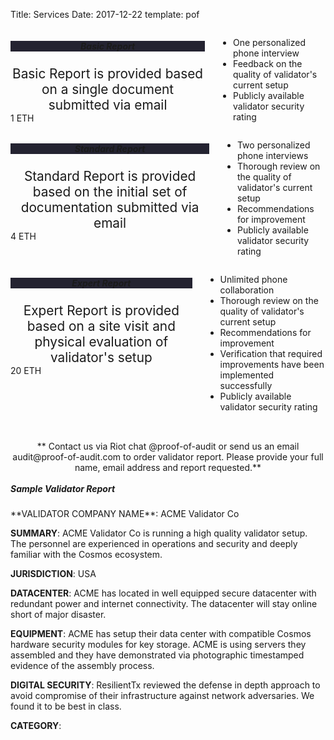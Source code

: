 Title: Services
Date: 2017-12-22
template: pof

<link rel="stylesheet" href="https://cdnjs.cloudflare.com/ajax/libs/font-awesome/4.7.0/css/font-awesome.min.css">
<section id="about">
<div class="container">

<div class="row" style="margin-bottom:2rem">
<div class="four columns">
<div class="box">
<h5 style="text-align:center; background-color:#242331;">Basic Report</h5>
<div style="text-align:center; font-size: 1.3rem;">
Basic Report is provided based on a single document submitted via email
</div>
<div class="wrapper">1 ETH</div>
</div>	
	<ul> 
		<li>
		<i class="fa fa-check"></i>
		<div class="li-contents">One personalized phone interview</div>
		</li>
		<li>
		<i class="fa fa-check"></i>
		<div class="li-contents">Feedback on the quality of validator's current setup</div>
		</li>
		<li>
		<i class="fa fa-check"></i>
		<div class="li-contents">Publicly available validator security rating</div>
		</li>
	</ul>
	<!-- <p class="if"><a target="_blank" class="email" href="#about">Email us</a> if you’d like to order your assessment report. -->
</div>

<div class="four columns">
<div class="box">
<h5 style="text-align:center; background-color:#242331;">Standard Report</h5>
<div style="text-align:center; font-size: 1.3rem;">
Standard Report is provided based on the initial set of documentation submitted via email
</div>
<div class="wrapper">4 ETH</div>
</div>
	<ul>
		<li>
		<i class="fa fa-check"></i>
		<div class="li-contents">Two personalized phone interviews</div>
		</li>
		<li>
		<i class="fa fa-check"></i>
		<div class="li-contents">Thorough review on the quality of validator's current setup </div>
		</li>
		<li>
		<i class="fa fa-check"></i>
		<div class="li-contents">Recommendations for improvement</div>
		</li>
		<li>
		<i class="fa fa-check"></i>
		<div class="li-contents">Publicly available validator security rating</div>
		</li>
	</ul>
	<!-- <p class="if"><a target="_blank" class="email" href="#">Email us</a> if you’d like to order your assessment report.</p> -->
</div>

<div class="four columns">
<div class="box">
<h5 style="text-align:center; background-color:#242331">Expert Report</h5>
<!-- <h5 style="text-align:center; background-color:#00040E;">Expert Report</h5> -->
<div style="text-align:center; font-size: 1.3rem;">
Expert Report is provided based on a site visit and physical evaluation of validator's setup
</div>
<div class="wrapper">20 ETH</div>
</div>
	<ul>
		<li>
		<i class="fa fa-check"></i>
		<div class="li-contents">Unlimited phone collaboration</div>
		</li>
		<li>
		<i class="fa fa-check"></i>
		<div class="li-contents">Thorough review on the quality of validator's current setup</div>
		</li>
		<li>
		<i class="fa fa-check"></i>
		<div class="li-contents">Recommendations for improvement</div>
		</li>
		<li>
		<i class="fa fa-check"></i>
		<div class="li-contents">Verification that required improvements have been implemented successfully </div>
		</li>
		<li>
		<i class="fa fa-check"></i>
		<div class="li-contents">Publicly available validator security rating</div>
		</li>
	</ul>
</div>
</div>	
<center>** Contact us via Riot chat <span class="email">@proof-of-audit</span> or send us an email <span class="email">audit@proof-of-audit.com</span> to order validator report. Please provide your full name, email address and report requested.**</center>

<div class="sep"></div><br>
<!-- <div id="order">Email us at <span class="email">audit@proof-of-audit.com</span> to order an assessment report. <br>Please provide your full name, email address and report requested.
</div><br> -->

<!-- <hr> -->

<h5 style="margin-top:0;">Sample Validator Report</h5>
**VALIDATOR COMPANY NAME**: ACME Validator Co

**SUMMARY**: ACME Validator Co is running a high quality validator setup. The personnel are experienced in operations and security and deeply familiar with the Cosmos ecosystem.

**JURISDICTION**: USA

**DATACENTER**: ACME has located in well equipped secure datacenter with redundant power and internet connectivity. The datacenter will stay online short of major disaster.

**EQUIPMENT**: ACME has setup their data center with compatible Cosmos hardware security modules for key storage. ACME is using servers they assembled and they have demonstrated via photographic timestamped evidence of the assembly process.
 

**DIGITAL SECURITY**: ResilientTx reviewed the defense in depth approach to avoid compromise of their infrastructure against network adversaries. We found it to be best in class.

**CATEGORY**: 
<i class="fa fa-star"></i>
<i class="fa fa-star"></i>
<i class="fa fa-star"></i>
<i class="fa fa-star"></i>
<i class="fa fa-star"></i>


</div> 
</section>
<div class="sep"></div>
<!-- <h5>Categories</h5>
<div class="categories">
<div class="category basic">Basic</div>
<div class="category standard">Standard</div>
<div class="category expert">Expert</div>
</div> -->



